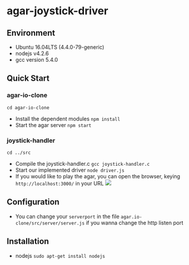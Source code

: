 agar-joystick-driver
===
## Environment 
- Ubuntu 16.04LTS (4.4.0-79-generic)
- nodejs v4.2.6
- gcc version 5.4.0

## Quick Start
### agar-io-clone
    cd agar-io-clone
- Install the dependent modules
    `npm install`
- Start the agar server
    `npm start`
### joystick-handler
    cd ../src 
- Compile the joystick-handler.c
    `gcc joystick-handler.c`
- Start our implemented driver 
    `node driver.js`
- If you would like to play the agar, you can open the browser, keying `http://localhost:3000/` in your URL
![](https://i.imgur.com/18Tv95G.png)

## Configuration 
- You can change your `serverport` in the file `agar.io-clone/src/server/server.js` if you wanna change the http listen port

## Installation
- nodejs
`sudo apt-get install nodejs`